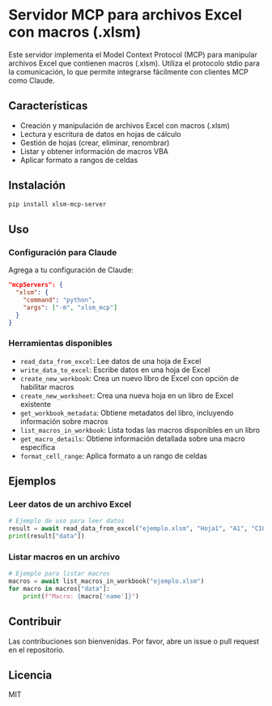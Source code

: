 # Servidor MCP para archivos Excel con macros (.xlsm)

Este servidor implementa el Model Context Protocol (MCP) para manipular archivos Excel que contienen macros (.xlsm). Utiliza el protocolo stdio para la comunicación, lo que permite integrarse fácilmente con clientes MCP como Claude.

## Características

- Creación y manipulación de archivos Excel con macros (.xlsm)
- Lectura y escritura de datos en hojas de cálculo
- Gestión de hojas (crear, eliminar, renombrar)
- Listar y obtener información de macros VBA
- Aplicar formato a rangos de celdas

## Instalación

```bash
pip install xlsm-mcp-server
```

## Uso

### Configuración para Claude

Agrega a tu configuración de Claude:

```json
"mcpServers": {
  "xlsm": {
    "command": "python",
    "args": ["-m", "xlsm_mcp"]
  }
}
```

### Herramientas disponibles

- `read_data_from_excel`: Lee datos de una hoja de Excel
- `write_data_to_excel`: Escribe datos en una hoja de Excel
- `create_new_workbook`: Crea un nuevo libro de Excel con opción de habilitar macros
- `create_new_worksheet`: Crea una nueva hoja en un libro de Excel existente
- `get_workbook_metadata`: Obtiene metadatos del libro, incluyendo información sobre macros
- `list_macros_in_workbook`: Lista todas las macros disponibles en un libro
- `get_macro_details`: Obtiene información detallada sobre una macro específica
- `format_cell_range`: Aplica formato a un rango de celdas

## Ejemplos

### Leer datos de un archivo Excel

```python
# Ejemplo de uso para leer datos
result = await read_data_from_excel("ejemplo.xlsm", "Hoja1", "A1", "C10")
print(result["data"])
```

### Listar macros en un archivo

```python
# Ejemplo para listar macros
macros = await list_macros_in_workbook("ejemplo.xlsm")
for macro in macros["data"]:
    print(f"Macro: {macro['name']}")
```

## Contribuir

Las contribuciones son bienvenidas. Por favor, abre un issue o pull request en el repositorio.

## Licencia

MIT